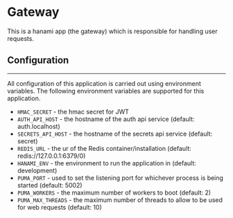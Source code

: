 # Gateway

This is a hanami app (the gateway) which is responsible for handling user requests.

## Configuration
___
All configuration of this application is carried out using environment variables. The following environment variables are supported for this application.

- `HMAC_SECRET` - the hmac secret for JWT
- `AUTH_API_HOST` - the hostname of the auth api service (default: auth.localhost)
- `SECRETS_API_HOST` - the hostname of the secrets api service (default: secret)
- `REDIS_URL` - the ur of the Redis container/installation (default: redis://127.0.0.1:6379/0)
- `HANAMI_ENV` - the environment to run the application in (default: development)
- `PUMA_PORT` - used to set the listening port for whichever process is being started (default: 5002)
- `PUMA_WORKERS` - the maximum number of workers to boot (default: 2)
- `PUMA_MAX_THREADS` - the maximum number of threads to allow to be used for web requests (default: 10)
